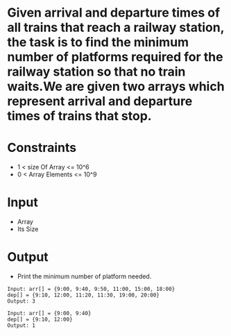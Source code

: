 # Given arrival and departure times of all trains that reach a railway station, the task is to find the minimum number of platforms required for the railway station so that no train waits.We are given two arrays which represent arrival and departure times of trains that stop.

# Constraints

- 1 < size Of Array <= 10^6
- 0 < Array Elements <= 10^9

# Input

- Array
- Its Size

# Output

- Print the minimum number of platform needed.

```
Input: arr[] = {9:00, 9:40, 9:50, 11:00, 15:00, 18:00}
dep[] = {9:10, 12:00, 11:20, 11:30, 19:00, 20:00}
Output: 3

Input: arr[] = {9:00, 9:40}
dep[] = {9:10, 12:00}
Output: 1

```

